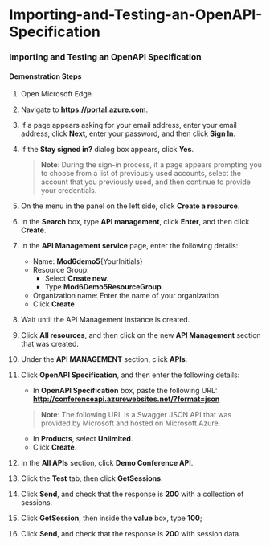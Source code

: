 # Importing-and-Testing-an-OpenAPI-Specification

### Importing and Testing an OpenAPI Specification

#### Demonstration Steps

1. Open Microsoft Edge.

2. Navigate to **https://portal.azure.com**.

3. If a page appears asking for your email address, enter your email address, click **Next**, enter your password, and then click **Sign In**.

4. If the **Stay signed in?** dialog box appears, click **Yes**.

   >**Note**: During the sign-in process, if a page appears prompting you to choose from a list of previously used accounts, select the account that you previously used, and then continue to provide your credentials.

5. On the menu in the panel on the left side, click **Create a resource**.

6. In the **Search** box, type **API management**, click **Enter**, and then click **Create**.

7. In the **API Management service** page, enter the following details:

   - Name: **Mod6demo5**{YourInitials}
   - Resource Group:
     - Select **Create new**.
     - Type **Mod6Demo5ResourceGroup**.
   - Organization name: Enter the name of your organization
   - Click **Create**

8. Wait until the API Management instance is created.

9. Click **All resources**, and then click on the new **API Management** section that was created.

10. Under the **API MANAGEMENT** section, click **APIs**.

11. Click **OpenAPI Specification**, and then enter the following details:

    - In **OpenAPI Specification** box, paste the following URL: **http://conferenceapi.azurewebsites.net/?format=json**

    > **Note**: The following URL is a Swagger JSON API that was provided by Microsoft and hosted on Microsoft Azure.

    - In **Products**, select **Unlimited**.
    - Click **Create**.

12. In the **All APIs** section, click **Demo Conference API**.

13. Click the **Test** tab, then click **GetSessions**.

14. Click **Send**, and check that the response is **200** with a collection of sessions.

15. Click **GetSession**, then inside the **value** box, type **100**;

16. Click **Send**, and check that the response is **200** with session data.
